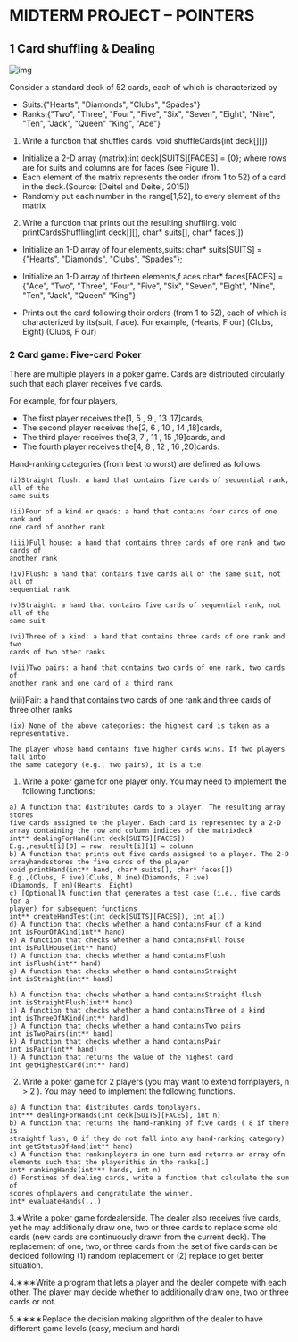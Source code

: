 # MIDTERM PROJECT – POINTERS



## 1 Card shuffling & Dealing
![img](https://user-images.githubusercontent.com/64247567/128636266-469ab5b0-946a-46e9-9273-0d816b7b8a4e.JPG)

Consider a standard deck of 52 cards, each of which is characterized by

- Suits:{"Hearts", "Diamonds", "Clubs", "Spades"}
- Ranks:{"Two", "Three", "Four", "Five",
    "Six", "Seven", "Eight", "Nine", "Ten", "Jack", "Queen" "King", "Ace"}
1. Write a function that shuffles cards.
void shuffleCards(int deck[][])
- Initialize a 2-D array (matrix):int deck[SUITS][FACES] = {0};
where rows are for suits and columns are for faces (see Figure 1).
- Each element of the matrix represents the order (from 1 to 52) of a
card in the deck.(Source: [Deitel and Deitel, 2015])
- Randomly put each number in the range[1,52], to every element of
the matrix
2. Write a function that prints out the resulting shuffling.
void printCardsShuffling(int deck[][], char* suits[], char* faces[])
- Initialize an 1-D array of four elements,suits:
char* suits[SUITS] = {"Hearts", "Diamonds", "Clubs", "Spades"};
- Initialize an 1-D array of thirteen elements,f aces
char* faces[FACES] = {"Ace", "Two", "Three", "Four", "Five",
"Six", "Seven", "Eight", "Nine", "Ten", "Jack", "Queen" "King"}


- Prints out the card following their orders (from 1 to 52), each of
    which is characterized by its(suit, f ace). For example,
    (Hearts, F our)
    (Clubs, Eight)
    (Clubs, F our)

### 2 Card game: Five-card Poker

There are multiple players in a poker game. Cards are distributed circularly
such that each player receives five cards.

For example, for four players,

- The first player receives the[1, 5 , 9 , 13 ,17]cards,
- The second player receives the[2, 6 , 10 , 14 ,18]cards,
- The third player receives the[3, 7 , 11 , 15 ,19]cards, and
- The fourth player receives the[4, 8 , 12 , 16 ,20]cards.

Hand-ranking categories (from best to worst) are defined as follows:

```
(i)Straight flush: a hand that contains five cards of sequential rank, all of the
same suits
```
```
(ii)Four of a kind or quads: a hand that contains four cards of one rank and
one card of another rank
```
```
(iii)Full house: a hand that contains three cards of one rank and two cards of
another rank
```

```
(iv)Flush: a hand that contains five cards all of the same suit, not all of
sequential rank
```
```
(v)Straight: a hand that contains five cards of sequential rank, not all of the
same suit
```
```
(vi)Three of a kind: a hand that contains three cards of one rank and two
cards of two other ranks
```
```
(vii)Two pairs: a hand that contains two cards of one rank, two cards of
another rank and one card of a third rank
```
(viii)Pair: a hand that contains two cards of one rank and three cards of three
other ranks

```
(ix) None of the above categories: the highest card is taken as a representative.
```
```
The player whose hand contains five higher cards wins. If two players fall into
the same category (e.g., two pairs), it is a tie.
```
1. Write a poker game for one player only. You may need to implement the
    following functions:

```
a) A function that distributes cards to a player. The resulting array stores
five cards assigned to the player. Each card is represented by a 2-D
array containing the row and column indices of the matrixdeck
int** dealingForHand(int deck[SUITS][FACES])
E.g.,result[i][0] = row, result[i][1] = column
b) A function that prints out five cards assigned to a player. The 2-D
arrayhandsstores the five cards of the player
void printHand(int** hand, char* suits[], char* faces[])
E.g.,(Clubs, F ive)(Clubs, N ine)(Diamonds, F ive)
(Diamonds, T en)(Hearts, Eight)
c) [Optional]A function that generates a test case (i.e., five cards for a
player) for subsequent functions
int** createHandTest(int deck[SUITS][FACES]), int a[])
d) A function that checks whether a hand containsFour of a kind
int isFourOfAKind(int** hand)
e) A function that checks whether a hand containsFull house
int isFullHouse(int** hand)
f) A function that checks whether a hand containsFlush
int isFlush(int** hand)
g) A function that checks whether a hand containsStraight
int isStraight(int** hand)
```

```
h) A function that checks whether a hand containsStraight flush
int isStraightFlush(int** hand)
i) A function that checks whether a hand containsThree of a kind
int isThreeOfAKind(int** hand)
j) A function that checks whether a hand containsTwo pairs
int isTwoPairs(int** hand)
k) A function that checks whether a hand containsPair
int isPair(int** hand)
l) A function that returns the value of the highest card
int getHighestCard(int** hand)
```
2. Write a poker game for 2 players (you may want to extend fornplayers,
    n > 2 ). You may need to implement the following functions.

```
a) A function that distributes cards tonplayers.
int*** dealingForHands(int deck[SUITS][FACES], int n)
b) A function that returns the hand-ranking of five cards ( 8 if there is
straightf lush, 0 if they do not fall into any hand-ranking category)
int getStatusOfHand(int** hand)
c) A function that ranksnplayers in one turn and returns an array ofn
elements such that the playerithis in the ranka[i]
int* rankingHands(int*** hands, int n)
d) Forstimes of dealing cards, write a function that calculate the sum of
scores ofnplayers and congratulate the winner.
int* evaluateHands(...)
```
3.∗Write a poker game fordealerside. The dealer also receives five cards,
yet he may additionally draw one, two or three cards to replace some old
cards (new cards are continuously drawn from the current deck).
The replacement of one, two, or three cards from the set of five cards can
be decided following (1) random replacement or (2) replace to get better
situation.

4.∗∗∗Write a program that lets a player and the dealer compete with each
other. The player may decide whether to additionally draw one, two or
three cards or not.

5.∗∗∗∗Replace the decision making algorithm of the dealer to have different
game levels (easy, medium and hard)




